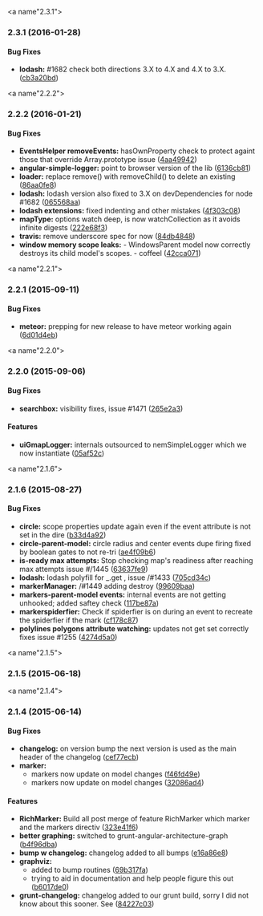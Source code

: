 <a name"2.3.1"></a>
### 2.3.1 (2016-01-28)


#### Bug Fixes

* **lodash:** #1682 check both directions 3.X to 4.X and 4.X to 3.X. ([cb3a20bd](https://github.com/angular-ui/angular-google-maps/commit/cb3a20bd))


<a name"2.2.2"></a>
### 2.2.2 (2016-01-21)


#### Bug Fixes

* **EventsHelper removeEvents:** hasOwnProperty check to protect againt those that override Array.prototype issue ([4aa49942](https://github.com/angular-ui/angular-google-maps/commit/4aa49942))
* **angular-simple-logger:** point to browser version of the lib ([6136cb81](https://github.com/angular-ui/angular-google-maps/commit/6136cb81))
* **loader:** replace remove() with removeChild() to delete an existing ([86aa0fe8](https://github.com/angular-ui/angular-google-maps/commit/86aa0fe8))
* **lodash:** lodash version also fixed to 3.X on devDependencies for node #1682 ([065568aa](https://github.com/angular-ui/angular-google-maps/commit/065568aa))
* **lodash extensions:** fixed indenting and other mistakes ([4f303c08](https://github.com/angular-ui/angular-google-maps/commit/4f303c08))
* **mapType:** options watch deep, is now watchCollection as it avoids infinite digests ([222e68f3](https://github.com/angular-ui/angular-google-maps/commit/222e68f3))
* **travis:** remove underscore spec for now ([84db4848](https://github.com/angular-ui/angular-google-maps/commit/84db4848))
* **window memory scope leaks:** - WindowsParent model now correctly destroys its child model's scopes. - coffeel ([42cca071](https://github.com/angular-ui/angular-google-maps/commit/42cca071))


<a name"2.2.1"></a>
### 2.2.1 (2015-09-11)


#### Bug Fixes

* **meteor:** prepping for new release to have meteor working again ([6d01d4eb](https://github.com/angular-ui/angular-google-maps/commit/6d01d4eb))


<a name"2.2.0"></a>
### 2.2.0 (2015-09-06)

#### Bug Fixes

* **searchbox:** visibility fixes, issue #1471 ([265e2a3](https://github.com/angular-ui/angular-google-maps/commit/265e2a3))

#### Features

* **uiGmapLogger:** internals outsourced to nemSimpleLogger which we now instantiate ([05af52c](https://github.com/angular-ui/angular-google-maps/commit/05af52c))

<a name"2.1.6"></a>
### 2.1.6 (2015-08-27)


#### Bug Fixes

* **circle:** scope properties update again even if the event attribute is not set in the dire ([b33d4a92](https://github.com/angular-ui/angular-google-maps/commit/b33d4a92))
* **circle-parent-model:** circle radius and center events dupe firing fixed by boolean gates to not re-tri ([ae4f09b6](https://github.com/angular-ui/angular-google-maps/commit/ae4f09b6))
* **is-ready max attempts:** Stop checking map's readiness after reaching max attempts issue #/1445 ([63637fe9](https://github.com/angular-ui/angular-google-maps/commit/63637fe9))
* **lodash:** lodash polyfill for _.get , issue /#1433 ([705cd34c](https://github.com/angular-ui/angular-google-maps/commit/705cd34c))
* **markerManager:** /#1449 adding destroy ([99609baa](https://github.com/angular-ui/angular-google-maps/commit/99609baa))
* **markers-parent-model events:** internal events are not getting unhooked; added saftey check ([117be87a](https://github.com/angular-ui/angular-google-maps/commit/117be87a))
* **markerspiderfier:** Check if spiderfier is on during an event to recreate the spiderfier if the mark ([cf178c87](https://github.com/angular-ui/angular-google-maps/commit/cf178c87))
* **polylines polygons attribute watching:** updates not get set correctly fixes issue #1255 ([4274d5a0](https://github.com/angular-ui/angular-google-maps/commit/4274d5a0))


<a name"2.1.5"></a>
### 2.1.5 (2015-06-18)


<a name"2.1.4"></a>
### 2.1.4 (2015-06-14)


#### Bug Fixes

* **changelog:** on version bump the next version is used as the main header of the changelog ([cef77ecb](https://github.com/angular-ui/angular-google-maps/commit/cef77ecb))
* **marker:**
  * markers now update on model changes ([f46fd49e](https://github.com/angular-ui/angular-google-maps/commit/f46fd49e))
  * markers now update on model changes ([32086ad4](https://github.com/angular-ui/angular-google-maps/commit/32086ad4))


#### Features

* **RichMarker:** Build all post merge of feature RichMarker which marker and the markers directiv ([323e41f6](https://github.com/angular-ui/angular-google-maps/commit/323e41f6))
* **better graphing:** switched to grunt-angular-architecture-graph ([b4f96dba](https://github.com/angular-ui/angular-google-maps/commit/b4f96dba))
* **bump w changelog:** changelog added to all bumps ([e16a86e8](https://github.com/angular-ui/angular-google-maps/commit/e16a86e8))
* **graphviz:**
  * added to bump routines ([69b317fa](https://github.com/angular-ui/angular-google-maps/commit/69b317fa))
  * trying to aid in documentation and help people figure this out ([b6017de0](https://github.com/angular-ui/angular-google-maps/commit/b6017de0))
* **grunt-changelog:** changelog added to our grunt build, sorry I did not know about this sooner. See  ([84227c03](https://github.com/angular-ui/angular-google-maps/commit/84227c03))
